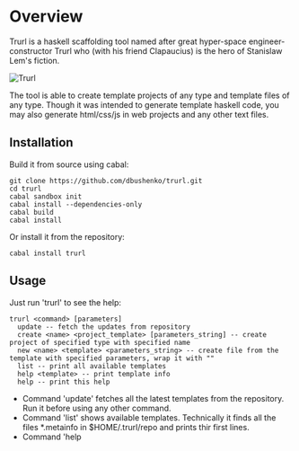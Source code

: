 # Overview

Trurl is a haskell scaffolding tool named after great hyper-space engineer-constructor Trurl who (with his friend Clapaucius) is the hero of Stanislaw Lem's fiction.

![Trurl](https://raw.githubusercontent.com/dbushenko/trurl/master/img/trurl.jpg "Trurl")

The tool is able to create template projects of any type and template files of any type. Though it was intended to generate template haskell code, you may also generate html/css/js in web projects and any other text files.

## Installation

Build it from source using cabal:

    git clone https://github.com/dbushenko/trurl.git
    cd trurl
    cabal sandbox init
    cabal install --dependencies-only
    cabal build
    cabal install

Or install it from the repository:

    cabal install trurl

## Usage

Just run 'trurl' to see the help:

    trurl <command> [parameters]
      update -- fetch the updates from repository
      create <name> <project_template> [parameters_string] -- create project of specified type with specified name
      new <name> <template> <parameters_string> -- create file from the template with specified parameters, wrap it with ""
      list -- print all available templates
      help <template> -- print template info
      help -- print this help

* Command 'update' fetches all the latest templates from the repository. Run it before using any other command.
* Command 'list' shows available templates. Technically it finds all the files *.metainfo in $HOME/.trurl/repo and prints thir first lines.
* Command 'help <template>' prints detailed info about the template.
* Command 'create' intended to generate projects, just specify an available project template name. You may also sepcify parameters in JSON format. In any case at least one parameter will be available in project template -- 'projectName' which corresponds to the provided <name> parameter.
* Command 'new' generates template file, generated file will be named as specified in 'name'. It uses Mustache format in templates and accepts parameters in JSON format.

For example, if there is a template file 'file1.txt' with following contents:

```
The list: 

{{#heroes}}
    * {{name}}
{{/heroes}}

MyObj:
{{#myobj}}
{{opt1}}
{{/myobj}}
```

Run trurl as following:

    trurl new file1.txt '{"heroes":[{"name":"1"},{"name":"22"}],"myobj":{"opt1":"value1"}}'

Then you'll get:

```
The list: 

    * 1
    * 22

MyObj:
value1
```

## Creating templates

All the templates are stored in $HOME/.trurl/repo. There are two types of templates: projects and files.

* Project template is just a tar archive which is unpacked in specified directory. Template files should have extension '.template' and use the same mustache syntax as templates for command 'new'.
* File template is a file in Mustache format. It may have any extension, but if not supplied while running 'trurl new ...' then extension '.hs' will be used.


Info about each template is stored in corresponding metainfo file. E.g. if there is template 'file1.hs' then should be also 'file1.hs.metainfo'. First line of the metainfo file is its short description printed by the 'list' command.

See examples of the templates in 'devrepo'.

## Registering templates in the main repository.

Just add a pull request in the directory 'devrepo'. You are welcome to add your own templates here!

Author: Dmitry Bushenko (d.bushenko@gmail.com)